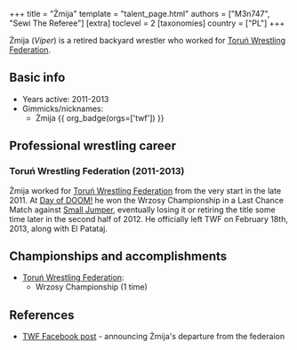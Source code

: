 +++
title = "Żmija"
template = "talent_page.html"
authors = ["M3n747", "Sewi The Referee"]
[extra]
toclevel = 2
[taxonomies]
country = ["PL"]
+++

Żmija (_Viper_) is a retired backyard wrestler who worked for [Toruń Wrestling Federation](@/o/twf.md).

## Basic info

* Years active: 2011-2013
* Gimmicks/nicknames:
  - Żmija {{ org_badge(orgs=['twf']) }}

## Professional wrestling career

### Toruń Wrestling Federation (2011-2013)

Żmija worked for [Toruń Wrestling Federation](@/o/twf.md) from the very start in the late 2011. At [Day of DOOM!](@/e/twf/2012-06-03-twf-day-of-doom.md) he won the Wrzosy Championship in a Last Chance Match against [Small Jumper](@/w/small-jumper.md), eventually losing it or retiring the title some time later in the second half of 2012. He officially left TWF on February 18th, 2013, along with El Patataj.

## Championships and accomplishments

* [Toruń Wrestling Federation](@/o/twf.md):
  - Wrzosy Championship (1 time)

## References

* [TWF Facebook post](https://www.facebook.com/TorunWrestlingFederation/posts/pfbid02zx3SuuFbpVVahVMcqSTW6762kWDdniYpxJrkwTrzBd3Y1rFtgZ9pReTChiKjHtoTl) - announcing Żmija's departure from the federaion
